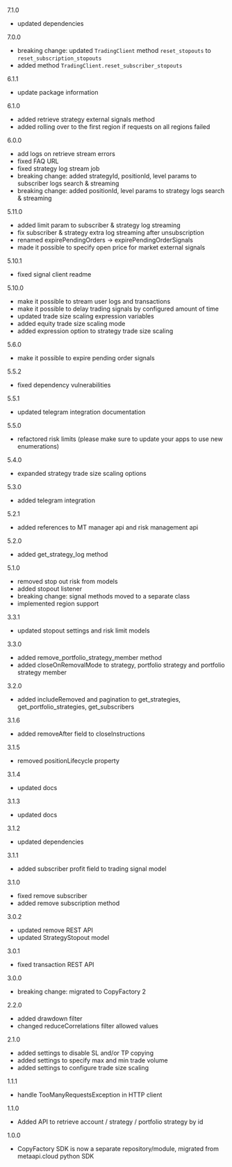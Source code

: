 7.1.0
  - updated dependencies

7.0.0
  - breaking change: updated `TradingClient` method `reset_stopouts` to `reset_subscription_stopouts`
  - added method `TradingClient.reset_subscriber_stopouts`

6.1.1
  - update package information

6.1.0
  - added retrieve strategy external signals method
  - added rolling over to the first region if requests on all regions failed

6.0.0
  - add logs on retrieve stream errors
  - fixed FAQ URL
  - fixed strategy log stream job
  - breaking change: added strategyId, positionId, level params to subscriber logs search & streaming
  - breaking change: added positionId, level params to strategy logs search & streaming

5.11.0
  - added limit param to subscriber & strategy log streaming
  - fix subscriber & strategy extra log streaming after unsubscription
  - renamed expirePendingOrders -> expirePendingOrderSignals
  - made it possible to specify open price for market external signals

5.10.1
  - fixed signal client readme

5.10.0
  - make it possible to stream user logs and transactions
  - make it possible to delay trading signals by configured amount of time
  - updated trade size scaling expression variables
  - added equity trade size scaling mode
  - added expression option to strategy trade size scaling

5.6.0
  - make it possible to expire pending order signals

5.5.2
  - fixed dependency vulnerabilities

5.5.1
  - updated telegram integration documentation

5.5.0
  - refactored risk limits (please make sure to update your apps to use new enumerations)

5.4.0
  - expanded strategy trade size scaling options

5.3.0
  - added telegram integration

5.2.1
  - added references to MT manager api and risk management api

5.2.0
  - added get_strategy_log method

5.1.0
  - removed stop out risk from models
  - added stopout listener
  - breaking change: signal methods moved to a separate class
  - implemented region support
  
3.3.1
  - updated stopout settings and risk limit models

3.3.0
  - added remove_portfolio_strategy_member method
  - added closeOnRemovalMode to strategy, portfolio strategy and portfolio strategy member

3.2.0
  - added includeRemoved and pagination to get_strategies, get_portfolio_strategies, get_subscribers

3.1.6
  - added removeAfter field to closeInstructions

3.1.5
  - removed positionLifecycle property

3.1.4
  - updated docs

3.1.3
  - updated docs

3.1.2
  - updated dependencies

3.1.1
  - added subscriber profit field to trading signal model

3.1.0
  - fixed remove subscriber
  - added remove subscription method

3.0.2
  - updated remove REST API
  - updated StrategyStopout model

3.0.1
  - fixed transaction REST API

3.0.0
  - breaking change: migrated to CopyFactory 2

2.2.0
  - added drawdown filter
  - changed reduceCorrelations filter allowed values

2.1.0
  - added settings to disable SL and/or TP copying
  - added settings to specify max and min trade volume
  - added settings to configure trade size scaling

1.1.1
  - handle TooManyRequestsException in HTTP client

1.1.0
  - Added API to retrieve account / strategy / portfolio strategy by id

1.0.0
  - CopyFactory SDK is now a separate repository/module, migrated from metaapi.cloud python SDK
